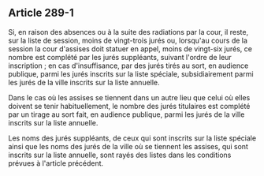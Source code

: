 Article 289-1
----
Si, en raison des absences ou à la suite des radiations par la cour, il reste,
sur la liste de session, moins de vingt-trois jurés ou, lorsqu'au cours de la
session la cour d'assises doit statuer en appel, moins de vingt-six jurés, ce
nombre est complété par les jurés suppléants, suivant l'ordre de leur
inscription ; en cas d'insuffisance, par des jurés tirés au sort, en audience
publique, parmi les jurés inscrits sur la liste spéciale, subsidiairement parmi
les jurés de la ville inscrits sur la liste annuelle.

Dans le cas où les assises se tiennent dans un autre lieu que celui où elles
doivent se tenir habituellement, le nombre des jurés titulaires est complété par
un tirage au sort fait, en audience publique, parmi les jurés de la ville
inscrits sur la liste annuelle.

Les noms des jurés suppléants, de ceux qui sont inscrits sur la liste spéciale
ainsi que les noms des jurés de la ville où se tiennent les assises, qui sont
inscrits sur la liste annuelle, sont rayés des listes dans les conditions
prévues à l'article précédent.
